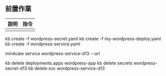 ## 前置作業

| 說明 | 指令 |
| ---- | ---- |
|      |      |


kb create -f wordpress-secret.yaml
kb create -f my-wordpress-deploy.yaml
kb create -f wordpress-service.yaml 

minikube service wordpress-service-d13 --url

kb delete  deployments.apps wordpress-app 
kb delete secrets wordpress-secret-d13 
kb delete svc wordpress-service-d13 